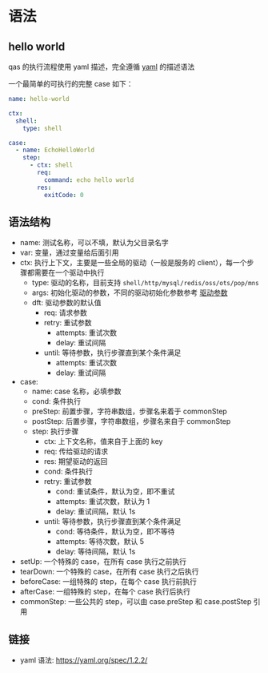 # 语法

## hello world

qas 的执行流程使用 yaml 描述，完全遵循 [yaml](https://yaml.org/spec/1.2.2/) 的描述语法

一个最简单的可执行的完整 case 如下：

```yaml
name: hello-world

ctx:
  shell:
    type: shell

case:
  - name: EchoHelloWorld
    step:
      - ctx: shell
        req:
          command: echo hello world
        res:
          exitCode: 0
```

## 语法结构

- name: 测试名称，可以不填，默认为父目录名字
- var: 变量，通过变量给后面引用
- ctx: 执行上下文，主要是一些全局的驱动（一般是服务的 client），每一个步骤都需要在一个驱动中执行
    - type: 驱动的名称，目前支持 `shell/http/mysql/redis/oss/ots/pop/mns`
    - args: 初始化驱动的参数，不同的驱动初始化参数参考 [驱动参数](/docs/用户指南/驱动参数.md)
    - dft: 驱动参数的默认值
        - req: 请求参数
        - retry: 重试参数
            - attempts: 重试次数
            - delay: 重试间隔
        - until: 等待参数，执行步骤直到某个条件满足
            - attempts: 重试次数
            - delay: 重试间隔
- case:
    - name: case 名称，必填参数
    - cond: 条件执行
    - preStep: 前置步骤，字符串数组，步骤名来着于 commonStep
    - postStep: 后置步骤，字符串数组，步骤名来自于 commonStep
    - step: 执行步骤
        - ctx: 上下文名称，值来自于上面的 key
        - req: 传给驱动的请求
        - res: 期望驱动的返回
        - cond: 条件执行
        - retry: 重试参数
            - cond: 重试条件，默认为空，即不重试
            - attempts: 重试次数，默认为 1
            - delay: 重试间隔，默认 1s
        - until: 等待参数，执行步骤直到某个条件满足
            - cond: 等待条件，默认为空，即不等待
            - attempts: 等待次数，默认 5
            - delay: 等待间隔，默认 1s
- setUp: 一个特殊的 case，在所有 case 执行之前执行
- tearDown: 一个特殊的 case，在所有 case 执行之后执行
- beforeCase: 一组特殊的 step，在每个 case 执行前执行
- afterCase: 一组特殊的 step，在每个 case 执行后执行
- commonStep: 一些公共的 step，可以由 case.preStep 和 case.postStep 引用



## 链接

- yaml 语法: <https://yaml.org/spec/1.2.2/>
